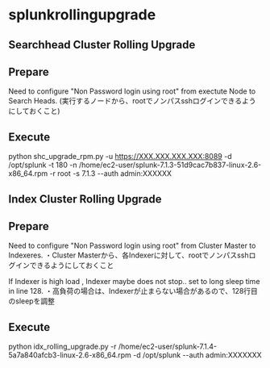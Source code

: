 # splunkrollingupgrade

## Searchhead Cluster Rolling Upgrade

## Prepare
Need to configure "Non Password login using root" from exectute Node to Search Heads.
(実行するノードから、rootでノンパスsshログインできるようにしておくこと)

## Execute
python shc_upgrade_rpm.py -u https://XXX.XXX.XXX.XXX:8089 -d /opt/splunk -t 180 -n /home/ec2-user/splunk-7.1.3-51d9cac7b837-linux-2.6-x86_64.rpm -r root -s 7.1.3 --auth admin:XXXXXX

## Index Cluster Rolling Upgrade

## Prepare
Need to configure "Non Password login using root" from Cluster Master to Indexeres.
・Cluster Masterから、各Indexerに対して、rootでノンパスsshログインできるようにしておくこと

If Indexer is high load , Indexer maybe does not stop.. set to long sleep time in line 128.
・高負荷の場合は、Indexerが止まらない場合があるので、128行目のsleepを調整

## Execute
python idx_rolling_upgrade.py -r /home/ec2-user/splunk-7.1.4-5a7a840afcb3-linux-2.6-x86_64.rpm -d /opt/splunk  --auth admin:XXXXXXX

